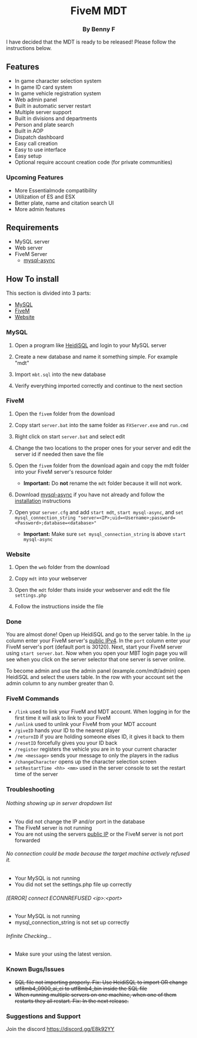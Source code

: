 <p align="center">
<h1 align="center">FiveM MDT</h1>
<h3 align="center">By Benny F</h3>
</p>

I have decided that the MDT is ready to be released! Please follow the instructions below.

## Features
- In game character selection system
- In game ID card system
- In game vehicle registration system
- Web admin panel
- Built in automatic server restart
- Multiple server support
- Built in divisions and departments
- Person and plate search
- Built in AOP
- Dispatch dashboard
- Easy call creation
- Easy to use interface
- Easy setup
- Optional require account creation code (for private communities)

### Upcoming Features
- More Essentialmode compatibility
- Utilization of ES and ESX
- Better plate, name and citation search UI
- More admin features

## Requirements
- MySQL server
- Web server
- FiveM Server
     - [mysql-async](https://github.com/brouznouf/fivem-mysql-async)

## How To install
This section is divided into 3 parts:
- [MySQL](https://github.com/BennyFaelz/FiveM-MDT/blob/master/README.md#mysql)
- [FiveM](https://github.com/BennyFaelz/FiveM-MDT/blob/master/README.md#fivem)
- [Website](https://github.com/BennyFaelz/FiveM-MDT/blob/master/README.md#website)

### MySQL
1. Open a program like [HeidiSQL](https://www.heidisql.com/) and login to your MySQL server

2. Create a new database and name it something simple. For example "mdt"

3. Import `mbt.sql` into the new database

4. Verify everything imported correctly and continue to the next section

### FiveM
1. Open the `fivem` folder from the download

2. Copy start `server.bat` into the same folder as `FXServer.exe` and `run.cmd`

3. Right click on start `server.bat` and select edit

4. Change the two locations to the proper ones for your server and edit the server id if needed then save the file

5. Open the `fivem` folder from the download again and copy the mdt folder into your FiveM server's  resource folder

     - **Important:** Do **not** rename the `mdt` folder because it will not work.
     
6. Download [mysql-async](https://github.com/brouznouf/fivem-mysql-async) if you have not already and follow the [installation](https://github.com/brouznouf/fivem-mysql-async#installation) instructions

7. Open your `server.cfg` and add `start mdt`, `start mysql-async`, and `set mysql_connection_string "server=<IP>;uid=<Username>;password=<Password>;database=<database>"`
     - **Important:** Make sure `set mysql_connection_string` is above `start mysql-async`
     
### Website
1. Open the `web` folder from the download

2. Copy `mdt` into your webserver

3. Open the `mdt` folder thats inside your webserver and edit the file `settings.php`

4. Follow the instructions inside the file

### Done
You are almost done! Open up HeidiSQL and go to the server table. In the `ip` column enter your FiveM server's [public IPv4](https://www.whatismyip.com/). In the `port` column enter your FiveM server's port (default port is 30120). Next, start your FiveM server using `start server.bat`. Now when you open your MBT login page you will see when you click on the server selector that one server is server online.

To become admin and use the admin panel (example.com/mdt/admin) open HeidiSQL and select the users table. In the row with your account set the admin column to any number greater than 0. 

### FiveM Commands
- `/link` used to link your FiveM and MDT account. When logging in for the first time it will ask to link to your FiveM
- `/unlink` used to unlink your FiveM from your MDT account
- `/giveID` hands your ID to the nearest player
- `/returnID` if you are holding someone elses ID, it gives it back to them
- `/resetID` forcefully gives you your ID back
- `/register` registers the vehicle you are in to your current character
- `/me <message>` sends your message to only the players in the radius
- `/changeCharacter` opens up the character selection screen
- `setRestartTime <hh> <mm>` used in the server console to set the restart time of the server

### Troubleshooting
###### Nothing showing up in server dropdown list
- You did not change the IP and/or port in the database
- The FiveM server is not running
- You are not using the servers [public IP](https://www.whatismyip.com/) or the FiveM server is not port forwarded

###### No connection could be made because the target machine actively refused it.
- Your MySQL is not running
- You did not set the settings.php file up correctly

###### \[ERROR\] connect ECONNREFUSED \<ip\>:\<port\>
- Your MySQL is not running
- mysql_connection_string is not set up correctly

###### Infinite Checking...
- Make sure your using the latest version.

### Known Bugs/Issues
- ~~SQL file not importing properly. Fix: Use HeidiSQL to import OR change utf8mb4_0900_ai_ci to utf8mb4_bin inside the SQL file~~
- ~~When running multiple servers on one machine, when one of them restarts they all restart. Fix: In the next release.~~

### Suggestions and Support
Join the discord
https://discord.gg/E8k92YY
